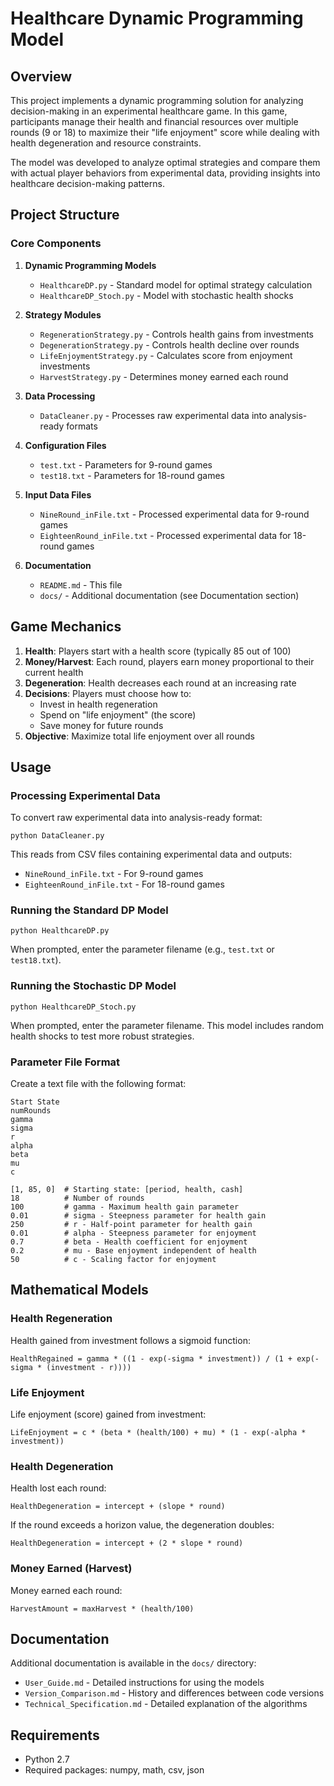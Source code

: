 # Healthcare Dynamic Programming Model

## Overview

This project implements a dynamic programming solution for analyzing decision-making in an experimental healthcare game. In this game, participants manage their health and financial resources over multiple rounds (9 or 18) to maximize their "life enjoyment" score while dealing with health degeneration and resource constraints.

The model was developed to analyze optimal strategies and compare them with actual player behaviors from experimental data, providing insights into healthcare decision-making patterns.

## Project Structure

### Core Components

1. **Dynamic Programming Models**
   - `HealthcareDP.py` - Standard model for optimal strategy calculation
   - `HealthcareDP_Stoch.py` - Model with stochastic health shocks

2. **Strategy Modules**
   - `RegenerationStrategy.py` - Controls health gains from investments
   - `DegenerationStrategy.py` - Controls health decline over rounds
   - `LifeEnjoymentStrategy.py` - Calculates score from enjoyment investments
   - `HarvestStrategy.py` - Determines money earned each round

3. **Data Processing**
   - `DataCleaner.py` - Processes raw experimental data into analysis-ready formats

4. **Configuration Files**
   - `test.txt` - Parameters for 9-round games
   - `test18.txt` - Parameters for 18-round games

5. **Input Data Files**
   - `NineRound_inFile.txt` - Processed experimental data for 9-round games
   - `EighteenRound_inFile.txt` - Processed experimental data for 18-round games

6. **Documentation**
   - `README.md` - This file
   - `docs/` - Additional documentation (see Documentation section)

## Game Mechanics

1. **Health**: Players start with a health score (typically 85 out of 100)
2. **Money/Harvest**: Each round, players earn money proportional to their current health
3. **Degeneration**: Health decreases each round at an increasing rate
4. **Decisions**: Players must choose how to:
   - Invest in health regeneration
   - Spend on "life enjoyment" (the score)
   - Save money for future rounds
5. **Objective**: Maximize total life enjoyment over all rounds

## Usage

### Processing Experimental Data

To convert raw experimental data into analysis-ready format:

```
python DataCleaner.py
```

This reads from CSV files containing experimental data and outputs:
- `NineRound_inFile.txt` - For 9-round games
- `EighteenRound_inFile.txt` - For 18-round games

### Running the Standard DP Model

```
python HealthcareDP.py
```

When prompted, enter the parameter filename (e.g., `test.txt` or `test18.txt`).

### Running the Stochastic DP Model

```
python HealthcareDP_Stoch.py
```

When prompted, enter the parameter filename. This model includes random health shocks to test more robust strategies.

### Parameter File Format

Create a text file with the following format:

```
Start State
numRounds
gamma
sigma
r
alpha
beta
mu
c

[1, 85, 0]  # Starting state: [period, health, cash]
18          # Number of rounds
100         # gamma - Maximum health gain parameter
0.01        # sigma - Steepness parameter for health gain
250         # r - Half-point parameter for health gain
0.01        # alpha - Steepness parameter for enjoyment
0.7         # beta - Health coefficient for enjoyment
0.2         # mu - Base enjoyment independent of health
50          # c - Scaling factor for enjoyment
```

## Mathematical Models

### Health Regeneration

Health gained from investment follows a sigmoid function:

```
HealthRegained = gamma * ((1 - exp(-sigma * investment)) / (1 + exp(-sigma * (investment - r))))
```

### Life Enjoyment

Life enjoyment (score) gained from investment:

```
LifeEnjoyment = c * (beta * (health/100) + mu) * (1 - exp(-alpha * investment))
```

### Health Degeneration

Health lost each round:

```
HealthDegeneration = intercept + (slope * round)
```

If the round exceeds a horizon value, the degeneration doubles:

```
HealthDegeneration = intercept + (2 * slope * round)
```

### Money Earned (Harvest)

Money earned each round:

```
HarvestAmount = maxHarvest * (health/100)
```

## Documentation

Additional documentation is available in the `docs/` directory:

- `User_Guide.md` - Detailed instructions for using the models
- `Version_Comparison.md` - History and differences between code versions
- `Technical_Specification.md` - Detailed explanation of the algorithms

## Requirements

- Python 2.7
- Required packages: numpy, math, csv, json
